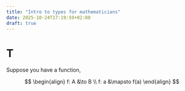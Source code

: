 ```yaml
---
title: "Intro to types for mathematicians"
date: 2025-10-24T17:19:59+02:00
draft: true
---
```


# T

Suppose you have a function,

$$ \begin{align}
   f: A &\to B \\
   f: a &\mapsto f(a)
\end{align}
$$


